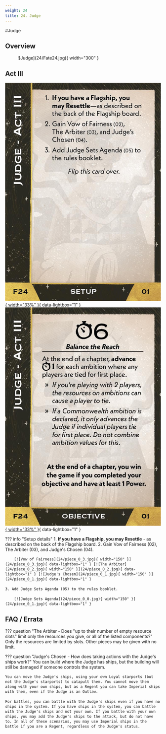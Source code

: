 ```yaml
---
weight: 24
title: 24. Judge
---
```

#Judge
## Overview
<figure markdown="span">
![Judge](24/Fate24.jpg){ width="300" }
</figure>

## Act III

[![Setup](24/piece_1_0.jpg){ width="33%" }](24/piece_1_0.jpg){ data-lightbox="1" }[![Objective](24/back_1_0.jpg){ width="33%" }](24/back_1_0.jpg){ data-lightbox="1" }

??? info "Setup details"
    1. **If you have a Flagship, you may Resettle** - as described on the back of the Flagship board.
    2. Gain Vow of Fairness (02), The Arbiter (03), and Judge's Chosen (04).
        
        [![Vow of Fairness](24/piece_0_3.jpg){ width="150" }](24/piece_0_3.jpg){ data-lightbox="1" } [![The Arbiter](24/piece_0_2.jpg){ width="150" }](24/piece_0_2.jpg){ data-lightbox="1" } [![Judge's Chosen](24/piece_0_1.jpg){ width="150" }](24/piece_0_1.jpg){ data-lightbox="1" }

    3. Add Judge Sets Agenda (05) to the rules booklet.
        
        [![Judge Sets Agenda](24/piece_0_0.jpg){ width="150" }](24/piece_0_1.jpg){ data-lightbox="1" }
        
## FAQ / Errata

??? question "The Arbiter - Does "up to their number of empty resource slots" limit only the resources you give, or all of the listed components?"
    <a id="faq1"></a>Only the resources are limited by slots. Other pieces may be given with no limit.

??? question "Judge's Chosen - How does taking actions with the Judge's ships work?"
    <a id="faq1"></a>You can build where the Judge has ships, but the building will still be damaged if someone controls the system.

    You can move the Judge's ships, using your own Loyal starports (but not the Judge's starports) to catapult them. You cannot move them along with your own ships, but as a Regent you can take Imperial ships with them, even if the Judge is an Outlaw.

    For battles, you can battle with the Judge's ships even if you have no ships in the system. If you have ships in the system, you can battle with the Judge's ships and not your own. If you battle with your own ships, you may add the Judge's ships to the attack, but do not have to. In all of these scenarios, you may use Imperial ships in the battle if you are a Regent, regardless of the Judge's status.